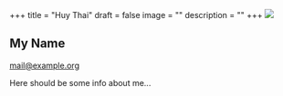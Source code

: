 +++
title = "Huy Thai"
draft = false
image = ""
description = ""
+++
![](/img/default-author.jpg)

## My Name

mail@example.org

Here should be some info about me...